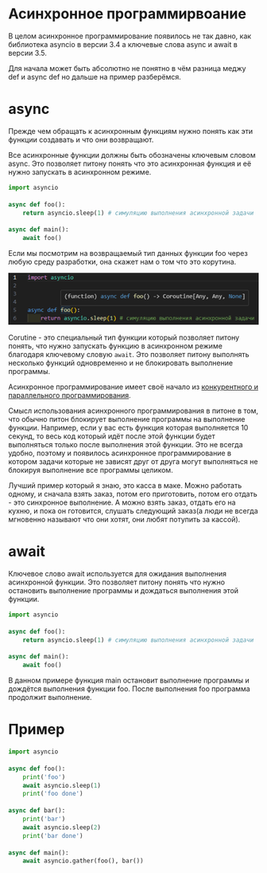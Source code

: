 # Асинхронное программирвоание

В целом асинхронное программирование появилось не так давно, как библиотека asyncio в версии 3.4 а ключевые слова async и await в версии 3.5.

Для начала может быть абсолютно не понятно в чём разница меджу def и async def но дальше на пример разберёмся.


# async

Прежде чем обращать к асинхронным функциям нужно понять как эти функции создавать и что они возвращают.

Все асинхронные функции должны быть обозначены ключевым словом async. Это позволяет питону понять что это асинхронная функция и её нужно запускать в асинхронном режиме.

```python
import asyncio

async def foo():
    return asyncio.sleep(1) # симуляцию выполнения асинхронной задачи

async def main():
    await foo()
```

Если мы посмотрим на возвращаемый тип данных функции foo через любую среду разработки, она скажет нам о том что это корутина.

![Корутина](../assets/async_corutine.png)

Corutine - это специальный тип функции который позволяет питону понять, что нужно запускать функцию в асинхронном режиме благодаря ключевому словую ```await```. Это позволяет питону выполнять несколько функций одновременно и не блокировать выполнение программы.



Асинхронное программирование имеет своё начало из [конкурентного и параллельного программирования](./parallel.md).

Смысл использования асинхронного программирования в питоне в том, что обычно питон блокирует выполнение программы на выполнение функции. Например, если у вас есть функция которая выполняется 10 секунд, то весь код который идёт после этой функции будет выполняться только после выполнения этой функции. Это не всегда удобно, поэтому и появилось асинхронное программирование в котором задачи которые не зависят друг от друга могут выполняться не блокируя выполнение все программы целиком.

Лучший пример который я знаю, это касса в маке. Можно работать одному, и сначала взять заказ, потом его приготовить, потом его отдать - это синхронное выполнение. А можно взять заказ, отдать его на кухню, и пока он готовится, слушать следующий заказ(а люди не всегда мгновенно называют что они хотят, они любят потупить за кассой).

# await

Ключевое слово await используется для ожидания выполнения асинхронной функции. Это позволяет питону понять что нужно остановить выполнение программы и дождаться выполнения этой функции.

```python
import asyncio

async def foo():
    return asyncio.sleep(1) # симуляцию выполнения асинхронной задачи

async def main():
    await foo()
```

В данном примере функция main остановит выполнение программы и дождётся выполнения функции foo. После выполнения foo программа продолжит выполнение.

# Пример

```python
import asyncio

async def foo():
    print('foo')
    await asyncio.sleep(1)
    print('foo done')

async def bar():
    print('bar')
    await asyncio.sleep(2)
    print('bar done')

async def main():
    await asyncio.gather(foo(), bar())
```